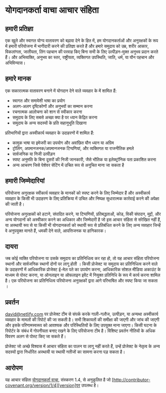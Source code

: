 # योगदानकर्ता वाचा आचार संहिता

## हमारी प्रतिज्ञा

एक खुले और स्वागत योग्य वातावरण को बढ़ावा देने के हित में, हम योगदानकर्ताओं और अनुरक्षकों के रूप में हमारी परियोजना में भागीदारी करने की प्रतिज्ञा करते हैं और हमारे समुदाय को उम्र, शरीर आकार, विकलांगता, जातीयता, लिंग पहचान की परवाह किए बिना सभी के लिए उत्पीड़न-मुक्त अनुभव प्रदान करते हैं। और अभिव्यक्ति, अनुभव का स्तर, राष्ट्रीयता, व्यक्तिगत उपस्थिति, जाति, धर्म, या यौन पहचान और अभिविन्यास।

## हमारे मानक

एक सकारात्मक वातावरण बनाने में योगदान देने वाले व्यवहार के में शामिल हैं:

* स्वागत और समावेशी भाषा का प्रयोग
* अलग-अलग दृष्टिकोणों और अनुभवों का सम्मान करना
* रचनात्मक आलोचना को शान से स्वीकार करना
* समुदाय के लिए सबसे अच्छा क्या है पर ध्यान केंद्रित करना
* समुदाय के अन्य सदस्यों के प्रति सहानुभूति दिखाना

प्रतिभागियों द्वारा अस्वीकार्य व्यवहार के उदाहरणों में शामिल हैं:

* कामुक भाषा या इमेजरी का उपयोग और अवांछित यौन ध्यान या अग्रिम
* ट्रोलिंग, अपमानजनक/अपमानजनक टिप्पणियां, और व्यक्तिगत या राजनीतिक हमले
* सार्वजनिक या निजी उत्पीड़न
* स्पष्ट अनुमति के बिना दूसरों की निजी जानकारी, जैसे भौतिक या इलेक्ट्रॉनिक पता प्रकाशित करना
* अन्य आचरण जिसे पेशेवर सेटिंग में उचित रूप से अनुचित माना जा सकता है

## हमारी जिम्मेदारियां

परियोजना अनुरक्षक स्वीकार्य व्यवहार के मानकों को स्पष्ट करने के लिए जिम्मेदार हैं और अस्वीकार्य व्यवहार के किसी भी उदाहरण के लिए प्रतिक्रिया में उचित और निष्पक्ष सुधारात्मक कार्रवाई करने की अपेक्षा की जाती है।

परियोजना अनुरक्षकों को हटाने, संपादित करने, या टिप्पणियों, प्रतिबद्धताओं, कोड, विकी संपादन, मुद्दों, और अन्य योगदानों को अस्वीकार करने का अधिकार और जिम्मेदारी है जो इस आचार संहिता से संरेखित नहीं हैं, या अस्थायी रूप से या किसी भी योगदानकर्ता को स्थायी रूप से प्रतिबंधित करने के लिए अन्य व्यवहार जिन्हें वे अनुपयुक्त मानते हैं, धमकी देने वाले, आपत्तिजनक या हानिकारक।

## दायरा

जब कोई व्यक्ति परियोजना या उसके समुदाय का प्रतिनिधित्व कर रहा हो, तो यह आचार संहिता परियोजना स्थानों और सार्वजनिक स्थानों दोनों पर लागू होती । किसी प्रोजेक्ट या समुदाय का प्रतिनिधित्व करने वाले के उदाहरणों में आधिकारिक प्रोजेक्ट ई-मेल पते का उपयोग करना, आधिकारिक सोशल मीडिया अकाउंट के माध्यम से पोस्ट करना, या ऑनलाइन या ऑफलाइन इवेंट में नियुक्त प्रतिनिधि के रूप में कार्य करना शामिल है। एक परियोजना का प्रतिनिधित्व परियोजना अनुरक्षकों द्वारा आगे परिभाषित और स्पष्ट किया जा सकता ।

## प्रवर्तन

david@netlify.com पर प्रोजेक्ट टीम से संपर्क करके गाली-गलौज, उत्पीड़न, या अन्यथा अस्वीकार्य व्यवहार के मामलों की रिपोर्ट की जा सकती है। सभी शिकायतों की समीक्षा की जाएगी और जांच की जाएगी और इसके परिणामस्वरूप को आवश्यक और परिस्थितियों के लिए उपयुक्त माना जाएगा। किसी घटना के रिपोर्टर के संबंध में गोपनीयता बनाए रखने के लिए परियोजना टीम है। विशिष्ट प्रवर्तन नीतियों के अधिक विवरण अलग से पोस्ट किए जा सकते हैं।

प्रोजेक्ट जो अच्छे विश्वास में आचार संहिता का पालन या लागू नहीं करते हैं, उन्हें प्रोजेक्ट के नेतृत्व के अन्य सदस्यों द्वारा निर्धारित अस्थायी या स्थायी नतीजों का सामना करना पड़ सकता है।

## आरोपण

यह आचार संहिता [योगदानकर्ता वाचा][homepage], संस्करण 1.4, से अनुकूलित है जो [http://contributor-covenant.org/version/1/4][version]पर उपलब्ध है।

[homepage]: http://contributor-covenant.org
[version]: http://contributor-covenant.org/version/1/4/
